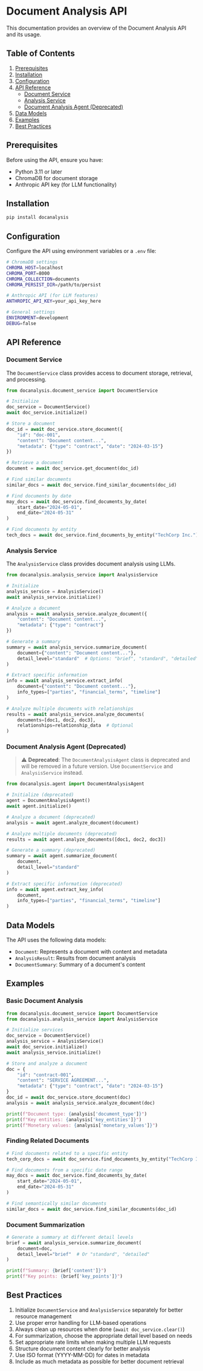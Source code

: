 # Document Analysis API

This documentation provides an overview of the Document Analysis API and its usage.

## Table of Contents

1. [Prerequisites](#prerequisites)
2. [Installation](#installation)
3. [Configuration](#configuration)
4. [API Reference](#api-reference)
    - [Document Service](#document-service)
    - [Analysis Service](#analysis-service)
    - [Document Analysis Agent (Deprecated)](#document-analysis-agent-deprecated)
5. [Data Models](#data-models)
6. [Examples](#examples)
7. [Best Practices](#best-practices)

## Prerequisites

Before using the API, ensure you have:

- Python 3.11 or later
- ChromaDB for document storage
- Anthropic API key (for LLM functionality)

## Installation

```bash
pip install docanalysis
```

## Configuration

Configure the API using environment variables or a `.env` file:

```bash
# ChromaDB settings
CHROMA_HOST=localhost
CHROMA_PORT=8000
CHROMA_COLLECTION=documents
CHROMA_PERSIST_DIR=/path/to/persist

# Anthropic API (for LLM features)
ANTHROPIC_API_KEY=your_api_key_here

# General settings
ENVIRONMENT=development
DEBUG=false
```

## API Reference

### Document Service

The `DocumentService` class provides access to document storage, retrieval, and processing.

```python
from docanalysis.document_service import DocumentService

# Initialize
doc_service = DocumentService()
await doc_service.initialize()

# Store a document
doc_id = await doc_service.store_document({
    "id": "doc-001",
    "content": "Document content...",
    "metadata": {"type": "contract", "date": "2024-03-15"}
})

# Retrieve a document
document = await doc_service.get_document(doc_id)

# Find similar documents
similar_docs = await doc_service.find_similar_documents(doc_id)

# Find documents by date
may_docs = await doc_service.find_documents_by_date(
    start_date="2024-05-01", 
    end_date="2024-05-31"
)

# Find documents by entity
tech_docs = await doc_service.find_documents_by_entity("TechCorp Inc.")
```

### Analysis Service

The `AnalysisService` class provides document analysis using LLMs.

```python
from docanalysis.analysis_service import AnalysisService

# Initialize
analysis_service = AnalysisService()
await analysis_service.initialize()

# Analyze a document
analysis = await analysis_service.analyze_document({
    "content": "Document content...",
    "metadata": {"type": "contract"}
})

# Generate a summary
summary = await analysis_service.summarize_document(
    document={"content": "Document content..."},
    detail_level="standard"  # Options: "brief", "standard", "detailed"
)

# Extract specific information
info = await analysis_service.extract_info(
    document={"content": "Document content..."},
    info_types=["parties", "financial_terms", "timeline"]
)

# Analyze multiple documents with relationships
results = await analysis_service.analyze_documents(
    documents=[doc1, doc2, doc3],
    relationships=relationship_data  # Optional
)
```

### Document Analysis Agent (Deprecated)

> ⚠️ **Deprecated**: The `DocumentAnalysisAgent` class is deprecated and will be removed in a future version. Use `DocumentService` and `AnalysisService` instead.

```python
from docanalysis.agent import DocumentAnalysisAgent

# Initialize (deprecated)
agent = DocumentAnalysisAgent()
await agent.initialize()

# Analyze a document (deprecated)
analysis = await agent.analyze_document(document)

# Analyze multiple documents (deprecated)
results = await agent.analyze_documents([doc1, doc2, doc3])

# Generate a summary (deprecated)
summary = await agent.summarize_document(
    document, 
    detail_level="standard"
)

# Extract specific information (deprecated)
info = await agent.extract_key_info(
    document,
    info_types=["parties", "financial_terms", "timeline"]
)
```

## Data Models

The API uses the following data models:

- `Document`: Represents a document with content and metadata
- `AnalysisResult`: Results from document analysis
- `DocumentSummary`: Summary of a document's content

## Examples

### Basic Document Analysis

```python
from docanalysis.document_service import DocumentService
from docanalysis.analysis_service import AnalysisService

# Initialize services
doc_service = DocumentService()
analysis_service = AnalysisService()
await doc_service.initialize()
await analysis_service.initialize()

# Store and analyze a document
doc = {
    "id": "contract-001",
    "content": "SERVICE AGREEMENT...",
    "metadata": {"type": "contract", "date": "2024-03-15"}
}
doc_id = await doc_service.store_document(doc)
analysis = await analysis_service.analyze_document(doc)

print(f"Document type: {analysis['document_type']}")
print(f"Key entities: {analysis['key_entities']}")
print(f"Monetary values: {analysis['monetary_values']}")
```

### Finding Related Documents

```python
# Find documents related to a specific entity
tech_corp_docs = await doc_service.find_documents_by_entity("TechCorp Inc.")

# Find documents from a specific date range
may_docs = await doc_service.find_documents_by_date(
    start_date="2024-05-01", 
    end_date="2024-05-31"
)

# Find semantically similar documents
similar_docs = await doc_service.find_similar_documents(doc_id)
```

### Document Summarization

```python
# Generate a summary at different detail levels
brief = await analysis_service.summarize_document(
    document=doc,
    detail_level="brief"  # Or "standard", "detailed"
)

print(f"Summary: {brief['content']}")
print(f"Key points: {brief['key_points']}")
```

## Best Practices

1. Initialize `DocumentService` and `AnalysisService` separately for better resource management
2. Use proper error handling for LLM-based operations
3. Always clean up resources when done (`await doc_service.clear()`)
4. For summarization, choose the appropriate detail level based on needs
5. Set appropriate rate limits when making multiple LLM requests
6. Structure document content clearly for better analysis
7. Use ISO format (YYYY-MM-DD) for dates in metadata
8. Include as much metadata as possible for better document retrieval 